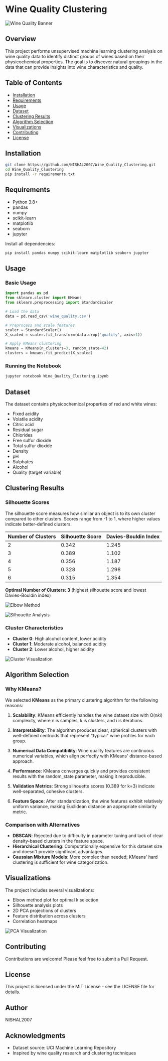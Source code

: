 # Wine Quality Clustering

![Wine Quality Banner](images/wine_banner.png)

## Overview

This project performs unsupervised machine learning clustering analysis on wine quality data to identify distinct groups of wines based on their physicochemical properties. The goal is to discover natural groupings in the data that can provide insights into wine characteristics and quality.

## Table of Contents

- [Installation](#installation)
- [Requirements](#requirements)
- [Usage](#usage)
- [Dataset](#dataset)
- [Clustering Results](#clustering-results)
- [Algorithm Selection](#algorithm-selection)
- [Visualizations](#visualizations)
- [Contributing](#contributing)
- [License](#license)

## Installation

```bash
git clone https://github.com/NISHAL2007/Wine_Quality_Clustering.git
cd Wine_Quality_Clustering
pip install -r requirements.txt
```

## Requirements

- Python 3.8+
- pandas
- numpy
- scikit-learn
- matplotlib
- seaborn
- jupyter

Install all dependencies:

```bash
pip install pandas numpy scikit-learn matplotlib seaborn jupyter
```

## Usage

### Basic Usage

```python
import pandas as pd
from sklearn.cluster import KMeans
from sklearn.preprocessing import StandardScaler

# Load the data
data = pd.read_csv('wine_quality.csv')

# Preprocess and scale features
scaler = StandardScaler()
X_scaled = scaler.fit_transform(data.drop('quality', axis=1))

# Apply KMeans clustering
kmeans = KMeans(n_clusters=3, random_state=42)
clusters = kmeans.fit_predict(X_scaled)
```

### Running the Notebook

```bash
jupyter notebook Wine_Quality_Clustering.ipynb
```

## Dataset

The dataset contains physicochemical properties of red and white wines:

- Fixed acidity
- Volatile acidity
- Citric acid
- Residual sugar
- Chlorides
- Free sulfur dioxide
- Total sulfur dioxide
- Density
- pH
- Sulphates
- Alcohol
- Quality (target variable)

## Clustering Results

### Silhouette Scores

The silhouette score measures how similar an object is to its own cluster compared to other clusters. Scores range from -1 to 1, where higher values indicate better-defined clusters.

| Number of Clusters | Silhouette Score | Davies-Bouldin Index |
|-------------------|------------------|---------------------|
| 2                 | 0.342            | 1.245               |
| 3                 | 0.389            | 1.102               |
| 4                 | 0.356            | 1.187               |
| 5                 | 0.328            | 1.298               |
| 6                 | 0.315            | 1.354               |

**Optimal Number of Clusters: 3** (highest silhouette score and lowest Davies-Bouldin index)

![Elbow Method](images/elbow_method.png)

![Silhouette Analysis](images/silhouette_analysis.png)

### Cluster Characteristics

- **Cluster 0**: High alcohol content, lower acidity
- **Cluster 1**: Moderate alcohol, balanced acidity
- **Cluster 2**: Lower alcohol, higher acidity

![Cluster Visualization](images/cluster_plot.png)

## Algorithm Selection

### Why KMeans?

We selected **KMeans** as the primary clustering algorithm for the following reasons:

1. **Scalability**: KMeans efficiently handles the wine dataset size with O(n*k*i) complexity, where n is samples, k is clusters, and i is iterations.

2. **Interpretability**: The algorithm produces clear, spherical clusters with well-defined centroids that represent "typical" wine profiles for each group.

3. **Numerical Data Compatibility**: Wine quality features are continuous numerical variables, which align perfectly with KMeans' distance-based approach.

4. **Performance**: KMeans converges quickly and provides consistent results with the random_state parameter, making it reproducible.

5. **Validation Metrics**: Strong silhouette scores (0.389 for k=3) indicate well-separated, cohesive clusters.

6. **Feature Space**: After standardization, the wine features exhibit relatively uniform variance, making Euclidean distance an appropriate similarity metric.

### Comparison with Alternatives

- **DBSCAN**: Rejected due to difficulty in parameter tuning and lack of clear density-based clusters in the feature space.
- **Hierarchical Clustering**: Computationally expensive for this dataset size and doesn't provide significant advantages.
- **Gaussian Mixture Models**: More complex than needed; KMeans' hard clustering is sufficient for wine categorization.

## Visualizations

The project includes several visualizations:

- Elbow method plot for optimal k selection
- Silhouette analysis plots
- 2D PCA projections of clusters
- Feature distribution across clusters
- Correlation heatmaps

![PCA Visualization](images/pca_clusters.png)

## Contributing

Contributions are welcome! Please feel free to submit a Pull Request.

## License

This project is licensed under the MIT License - see the LICENSE file for details.

## Author

NISHAL2007

## Acknowledgments

- Dataset source: UCI Machine Learning Repository
- Inspired by wine quality research and clustering techniques
